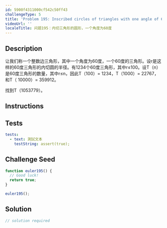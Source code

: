 ```yaml
---
id: 5900f4311000cf542c50ff43
challengeType: 5
title: 'Problem 195: Inscribed circles of triangles with one angle of 60 degrees'
videoUrl: ''
localeTitle: 问题195：内切三角形的圆形，一个角度为60度
---
```


## Description
<section id="description">让我们称一个整数边三角形，其中一个角度为60度，一个60度的三角形。设r是这样的60度三角形的内切圆的半径。有1234个60度三角形，其中r≤100。设T（n）是60度三角形的数量，其中r≤n，因此T（100）= 1234，T（1000）= 22767，和T（ 10000）= 359912。 <p>找到T（1053779）。 </p></section>

## Instructions
<section id="instructions">
</section>

## Tests
<section id='tests'>

```yml
tests:
  - text: 測試文本
    testString: assert(true);

```

</section>

## Challenge Seed
<section id='challengeSeed'>

<div id='js-seed'>

```js
function euler195() {
  // Good luck!
  return true;
}

euler195();

```

</div>



</section>

## Solution
<section id='solution'>

```js
// solution required
```
</section>
